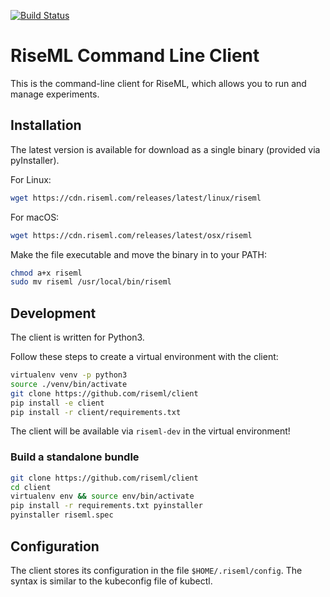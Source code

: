 [![Build Status](https://travis-ci.org/riseml/cli.svg?branch=master)](https://travis-ci.org/riseml/cli)

# RiseML Command Line Client

This is the command-line client for RiseML, which allows you to run and manage experiments.

## Installation

The latest version is available for download as a single binary (provided via pyInstaller).

For Linux:
```bash
wget https://cdn.riseml.com/releases/latest/linux/riseml
```

For macOS:
```bash
wget https://cdn.riseml.com/releases/latest/osx/riseml
```

Make the file executable and move the binary in to your PATH:
```bash
chmod a+x riseml
sudo mv riseml /usr/local/bin/riseml
```

## Development

The client is written for Python3.

Follow these steps to create a virtual environment with the client:

```bash
virtualenv venv -p python3
source ./venv/bin/activate
git clone https://github.com/riseml/client
pip install -e client
pip install -r client/requirements.txt
```
The client will be available via `riseml-dev` in the virtual environment!

### Build a standalone bundle

```bash
git clone https://github.com/riseml/client
cd client
virtualenv env && source env/bin/activate
pip install -r requirements.txt pyinstaller
pyinstaller riseml.spec
```

## Configuration

The client stores its configuration in the file `$HOME/.riseml/config`.
The syntax is similar to the kubeconfig file of kubectl.
